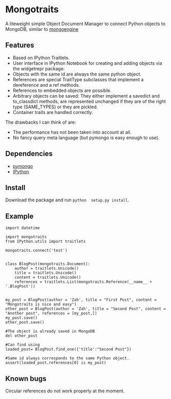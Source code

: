 Mongotraits
===========

A liteweight simple Object Document Manager to connect Python objects to MongoDB, similar to [mongoengine](http://mongoengine.org/)

Features
--------

   * Based on IPython Traitlets.
   * User interface in IPython Notebook for creating and adding objects via the widgetrepr package.
   * Objects with the same id are always the same python object.
   * References are special TraitType subclasses that implement a dereference and a ref methods.
   * References to embedded objects are possible.
   * Arbitrary objects can be saved: They either implement a savedict and 
   to_classdict methods, are represented unchanged if they are of the right
   type (SAME_TYPES) or they are pickled.
   * Container traits are handled correctly.

The drawbacks I can think of are:

* The performance has not been taken into account at all.
* No fancy query meta language (but pymongo is easy enough to use).

Dependencies
------------

* [pymongo](http://api.mongodb.org/python/current/installation.html)
* [IPython](http://ipython.org/)


Install
-------

Download the package and run `python  setup.py install`.


Example
-------

````
import datetime

import mongotraits
from IPython.utils import traitlets

mongotraits.connect('test')
    

class BlogPost(mongotraits.Document):
    author = traitlets.Unicode()
    title = traitlets.Unicode()
    content = traitlets.Unicode()
    references = traitlets.List(mongotraits.Reference(__name__ + '.BlogPost'))
    

my_post = BlogPost(author = 'Zah', title = "First Post", content = "Mongotraits is nice and easy")
other_post = BlogPost(author = 'Zah', title = "Second Post", content = "Another post", references = [my_post,])
my_post.save()
other_post.save()

#The object is already saved in MongoDB
del other_post

#Can find using 
loaded_post= BlogPost.find_one({'title':"Second Post"})

#Same id always corresponds to the same Python object.
assert(loaded_post.references[0] is my_post)
````

Known bugs
----------

Circular references do not work properly at the moment.
